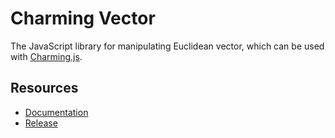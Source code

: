# Charming Vector

The JavaScript library for manipulating Euclidean vector, which can be used with [Charming.js](https://charmingjs.org/).

## Resources

- [Documentation](https://charmingjs.org/docs/charming-vector)
- [Release](https://github.com/charming-art/charming-vector/releases)
